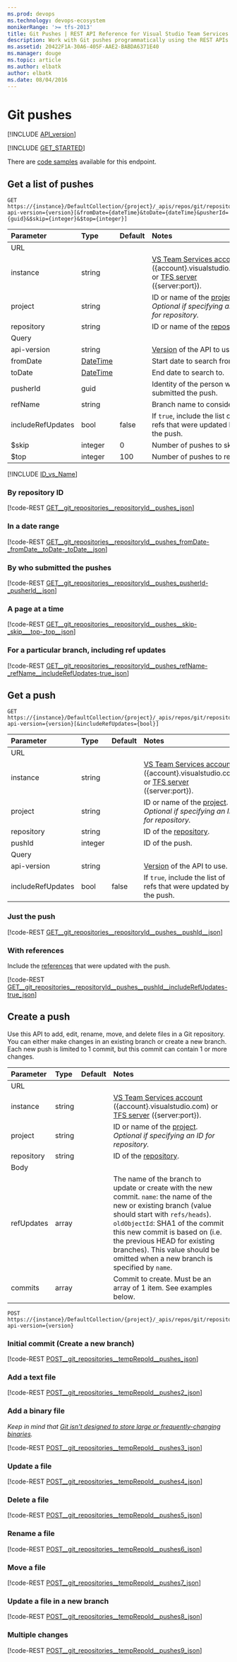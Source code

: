 ```yaml
---
ms.prod: devops
ms.technology: devops-ecosystem
monikerRange: '>= tfs-2013'
title: Git Pushes | REST API Reference for Visual Studio Team Services and Team Foundation Server
description: Work with Git pushes programmatically using the REST APIs for Visual Studio Team Services and Team Foundation Server.
ms.assetid: 20422F1A-30A6-405F-AAE2-BABDA6371E40
ms.manager: douge
ms.topic: article
ms.author: elbatk
author: elbatk
ms.date: 08/04/2016
---
```


# Git pushes
[!INCLUDE [API_version](../_data/version.md)]

[!INCLUDE [GET_STARTED](../_data/get-started.md)]

There are [code samples](https://github.com/Microsoft/vsts-dotnet-samples/blob/master/ClientLibrary/Snippets/Microsoft.TeamServices.Samples.Client/repos/git/PushesSample.cs) available for this endpoint.


## Get a list of pushes

```no-highlight
GET https://{instance}/DefaultCollection/{project}/_apis/repos/git/repositories/{repository}/pushes?api-version={version}[&fromDate={dateTime}&toDate={dateTime}&pusherId={guid}&$skip={integer}&$top={integer}]
```

| Parameter  | Type     | Default | Notes
|:-----------|:---------|:--------|:----------------------------------------------------------------------------------------------------------------------------
| URL
| instance   | string   |         | [VS Team Services account](/azure/devops/integrate/get-started/rest/basics) ({account}.visualstudio.com) or [TFS server](/azure/devops/integrate/get-started/rest/basics) ({server:port}).
| project    | string   |         | ID or name of the [project](../tfs/projects.md). *Optional if specifying an ID for repository.*
| repository | string   |         | ID or name of the [repository](./repositories.md).
| Query
| api-version| string   |         | [Version](../../concepts/rest-api-versioning.md) of the API to use.
| fromDate   | [DateTime](http://msdn.microsoft.com/en-us/library/az4se3k1.aspx) |         | Start date to search from.
| toDate     | [DateTime](http://msdn.microsoft.com/en-us/library/az4se3k1.aspx) |         | End date to search to.
| pusherId   | guid     |         | Identity of the person who submitted the push.
| refName    | string   |         | Branch name to consider.
| includeRefUpdates| bool	| false		| If `true`, include the list of refs that were updated by the push.
| $skip      | integer  | 0       | Number of pushes to skip.
| $top       | integer  | 100     | Number of pushes to return.

[!INCLUDE [ID_vs_Name](_data/id_or_name.md)]

### By repository ID

[!code-REST [GET__git_repositories__repositoryId__pushes_json](./_data/pushes/GET__git_repositories__repositoryId__pushes.json)]

### In a date range

[!code-REST [GET__git_repositories__repositoryId__pushes_fromDate-_fromDate__toDate-_toDate__json](./_data/pushes/GET__git_repositories__repositoryId__pushes_fromDate-_fromDate__toDate-_toDate_.json)]

### By who submitted the pushes

[!code-REST [GET__git_repositories__repositoryId__pushes_pusherId-_pusherId__json](./_data/pushes/GET__git_repositories__repositoryId__pushes_pusherId-_pusherId_.json)]

### A page at a time

[!code-REST [GET__git_repositories__repositoryId__pushes__skip-_skip___top-_top__json](./_data/pushes/GET__git_repositories__repositoryId__pushes__skip-_skip___top-_top_.json)]

### For a particular branch, including ref updates

[!code-REST [GET__git_repositories__repositoryId__pushes_refName-_refName__includeRefUpdates-true_json](./_data/pushes/GET__git_repositories__repositoryId__pushes_refName-_refName__includeRefUpdates-true.json)]


## Get a push

```
GET https://{instance}/DefaultCollection/{project}/_apis/repos/git/repositories/{repository}/pushes/{pushId}?api-version={version}[&includeRefUpdates={bool}]
```

| Parameter         | Type     | Default | Notes
|:------------------|:---------|:--------|:-----------------------------------------------------------------------------------------------------------------------------------------
| URL
| instance          | string   |         | [VS Team Services account](/azure/devops/integrate/get-started/rest/basics) ({account}.visualstudio.com) or [TFS server](/azure/devops/integrate/get-started/rest/basics) ({server:port}).
| project           | string   |         | ID or name of the [project](../tfs/projects.md). *Optional if specifying an ID for repository.*
| repository        | string   |         | ID of the [repository](./repositories.md).
| pushId            | integer  |         | ID of the push.
| Query
| api-version       | string   |         | [Version](../../concepts/rest-api-versioning.md) of the API to use.
| includeRefUpdates | bool     | false   | If `true`, include the list of refs that were updated by the push.

### Just the push

[!code-REST [GET__git_repositories__repositoryId__pushes__pushId__json](./_data/pushes/GET__git_repositories__repositoryId__pushes__pushId_.json)]

### With references
<a name="withreferences" />

Include the [references](./refs.md) that were updated with the push.

[!code-REST [GET__git_repositories__repositoryId__pushes__pushId__includeRefUpdates-true_json](./_data/pushes/GET__git_repositories__repositoryId__pushes__pushId__includeRefUpdates-true.json)]

## Create a push

Use this API to add, edit, rename, move, and delete files in a Git repository.
You can either make changes in an existing branch or create a new branch.
Each new push is limited to 1 commit, but this commit can contain 1 or more changes.

| Parameter         | Type     | Default | Notes
|:------------------|:---------|:--------|:-----------------------------------------------------------------------------------------------------------------------------------------
| URL
| instance          | string   |         | [VS Team Services account](/azure/devops/integrate/get-started/rest/basics) ({account}.visualstudio.com) or [TFS server](/azure/devops/integrate/get-started/rest/basics) ({server:port}).
| project           | string   |         | ID or name of the [project](../tfs/projects.md). *Optional if specifying an ID for repository.*
| repository        | string   |         | ID of the [repository](./repositories.md).
| Body
| refUpdates        | array    |         | The name of the branch to update or create with the new commit. ```name```: the name of the new or existing branch (value should start with ```refs/heads```). ```oldObjectId```: SHA1 of the commit this new commit is based on (i.e. the previous HEAD for existing branches). This value should be omitted when a new branch is specified by ```name```. 
| commits           | array    |         | Commit to create. Must be an array of 1 item. See examples below.

```no-highlight
POST https://{instance}/DefaultCollection/{project}/_apis/repos/git/repositories/{repository}/pushes?api-version={version}
```

### Initial commit (Create a new branch)

[!code-REST [POST__git_repositories__tempRepoId__pushes_json](./_data/pushes/POST__git_repositories__tempRepoId__pushes.json)]

### Add a text file

[!code-REST [POST__git_repositories__tempRepoId__pushes2_json](./_data/pushes/POST__git_repositories__tempRepoId__pushes2.json)]

### Add a binary file

*Keep in mind that [Git isn't designed to store large or frequently-changing binaries](https://visualstudio.com/docs/repos/git/manage-large-files).*

[!code-REST [POST__git_repositories__tempRepoId__pushes3_json](./_data/pushes/POST__git_repositories__tempRepoId__pushes3.json)]

### Update a file

[!code-REST [POST__git_repositories__tempRepoId__pushes4_json](./_data/pushes/POST__git_repositories__tempRepoId__pushes4.json)]

### Delete a file

[!code-REST [POST__git_repositories__tempRepoId__pushes5_json](./_data/pushes/POST__git_repositories__tempRepoId__pushes5.json)]

### Rename a file

[!code-REST [POST__git_repositories__tempRepoId__pushes6_json](./_data/pushes/POST__git_repositories__tempRepoId__pushes6.json)]

### Move a file

[!code-REST [POST__git_repositories__tempRepoId__pushes7_json](./_data/pushes/POST__git_repositories__tempRepoId__pushes7.json)]

### Update a file in a new branch

[!code-REST [POST__git_repositories__tempRepoId__pushes8_json](./_data/pushes/POST__git_repositories__tempRepoId__pushes8.json)]


### Multiple changes

[!code-REST [POST__git_repositories__tempRepoId__pushes9_json](./_data/pushes/POST__git_repositories__tempRepoId__pushes9.json)]

